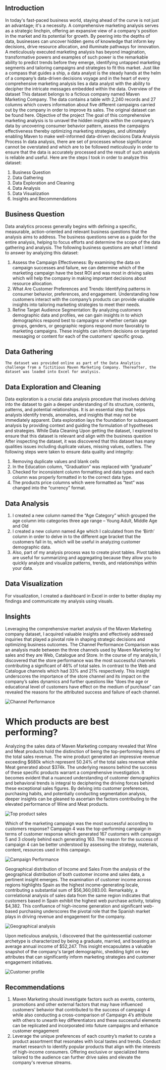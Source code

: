 ## Introduction
In today's fast-paced business world, staying ahead of the curve is not just an advantage; it's a necessity. A comprehensive marketing analysis serves as a strategic linchpin, offering an expansive view of a company's position in the market and its potential for growth. By peering into the depths of data, businesses can uncover hidden gems of knowledge that inform key decisions, drive resource allocation, and illuminate pathways for innovation. 
A meticulously executed marketing analysis has beyond imagination, transformative powers and examples of such power is the remarkable ability to predict trends before they emerge, identifying untapped marketing segments and tailoring campaigns and strategies to fit this market. 
Just like a compass that guides a ship, a data analyst is the steady hands at the helm of a company’s data-driven decisions voyage and in the heart of every comprehensive marketing analysis lies a data analyst with the ability to decipher the intricate messages embedded within the data. 
Overview of the dataset
This dataset belongs to a fictious company named Maven Marketing Company. The data contains a table with 2,240 records and 27 columns which covers information about five different campaigns carried out by the company in order to improve its sales. The original dataset can be found here. 
Objective of the project 
The goal of this comprehensive marketing analysis is to unravel the hidden insights within the company’s data by uncovering consumer behavior pattern, assess the campaigns effectiveness thereby optimizing marketing strategies, and ultimately enabling Maven to make well-informed data-driven decisions
Data Analysis Process
In data analysis, there are set of processes whose significance cannot be overstated and which are to be followed meticulously in order to ensure that the data is accurately processed and the result of such analysis is reliable and useful. Here are the steps I took in order to analyze this dataset: 
1.	Business Question
2.	Data Gathering 
3.	Data Exploration and Cleaning 
4.	Data Analysis
5.	Data Visualization 
6.	Insights and Recommendations 
## Business Question 
Data analytics process generally begins with defining a specific, measurable, action-oriented and relevant business questions that the analysis aims to address. The business questions serve as a guide for the entire analysis, helping to focus efforts and determine the scope of the data gathering and analysis. The following business questions are what I intend to answer by analyzing this dataset:
1.	Assess the Campaign Effectiveness: By examining the data on campaign successes and failure, we can determine which of the marketing campaign have the best ROI and was most in driving sales which will help the company in making important decisions about resource allocation. 
2.	What Are Customer Preferences and Trends: Identifying patterns in consumer behavior, preferences, and engagement. Understanding how customers interact with the company’s products can provide valuable insights into tailoring marketing strategies to meet their needs.
3.	Refine Target Audience Segmentation: By analyzing customers demographic data and profiles, we can gain insights in to which demographics respond best to campaigns or whether certain age groups, genders, or geographic regions respond more favorably to marketing campaigns. These insights can inform decisions on targeted messaging or content for each of the customers’ specific group. 
## Data Gathering 
	The dataset was provided online as part of the Data Analytics challenge from a fictitious Maven Marketing Company. Thereafter, the dataset was loaded into Excel for analysis. 
## Data Exploration and Cleaning 
Data exploration is a crucial data analysis procedure that involves delving into the dataset to gain a deeper understanding of its structure, contents, patterns, and potential relationships. It is an essential step that helps analysts identify trends, anomalies, and insights that may not be immediately apparent. Data exploration lays the foundation for subsequent analysis by providing context and guiding the formulation of hypotheses and strategies. While Data Cleaning 
Upon getting the dataset, I explored to ensure that this dataset is relevant and align with the business question After inspecting the dataset, it was discovered that this dataset has many qualities issues including duplicate values, missing values, outliers. The following steps were taken to ensure data quality and integrity:
1.	Removing duplicate values and blank cells
2.	In the Education column, “Graduation” was replaced with “graduate”
3.	Checked for inconsistent column formatting and data types and each column was properly formatted in to the correct data type. 
4.	The products price columns which were formatted as “text” was changed into the “currency” format. 
## Data Analysis 
1.	I created a new column named the “Age Category” which grouped the age column into categories three age range – Young Adult, Middle Age and Old 
2.	I created a new column named Age which I calculated from the ‘Birth’ column in order to delve in to the different age bracket that the customers fall in to, which will be useful in analyzing customer demographic data. 
3.	Also, part of my analysis process was to create pivot tables. Pivot tables are useful for summarizing and aggregating because they allow you to quickly analyze and visualize patterns, trends, and relationships within your data.
## Data Visualization 
For visualization, I created a dashboard in Excel in order to better display my findings and communicate my analysis using visuals. 
## Insights 
Leveraging the comprehensive market analysis of the Maven Marketing company dataset, I acquired valuable insights and effectively addressed inquiries that played a pivotal role in shaping strategic decisions and optimizing business outcomes.
The Channel Performance Comparison was an analysis made between the three channels used by Maven Marketing for sales and they are Web, Catalogue and Store. In the course of my analysis, I discovered that the store performance was the most successful channels contributing a significant of 46% of total sales. In contrast to the Web and Catalogue channels which had 33% and 21% respectively. This insight underscores the importance of the store channel and its impact on the company’s sales dynamics and further questions like “does the age or educational level of customers have effect on the medium of purchase” can revealed the reasons for the attributed success and failure of each channel. 

![Channel Performance ](https://github.com/mansuurah/Excel_marketing_analysis/assets/136700743/d65f2811-15f2-45c4-bb2b-f43e21aa3bab)

# Which products are best performing?

Analyzing the sales data of Maven Marketing company revealed that Wine and Meat products hold the distinction of being the top-performing items of the total sales revenue. The wine product generated an impressive revenue exceeding $680k which represent 50.24% of the total sales revenue while Meat generated about $374k. 
The underlying reasons behind the success of these specific products warrant a comprehensive investigation. It becomes evident that a nuanced understanding of customer demographics and behavioral trends is integral to deciphering the driving forces behind these exceptional sales figures. By delving into customer preferences, purchasing habits, and potentially conducting segmentation analysis, deeper insights can be gleaned to ascertain the factors contributing to the elevated performance of Wine and Meat products. 

![Top product sales](https://github.com/mansuurah/Excel_marketing_analysis/assets/136700743/98e19044-8686-455d-9224-5e46408cab0c)

Which of the marketing campaign was the most successful according to customers response? 
Campaign 4 was the top-performing campaign in terms of customer response which generated 167 customers with campaign 5 and 3 closely behind each generating 163. The reason for the success of campaign 4 can be better understood by assessing the strategy, materials, content, resources used in this campaign. 

![Campaign Performance](https://github.com/mansuurah/Excel_marketing_analysis/assets/136700743/7692e22d-c14b-4e9f-869e-38a0896a601b)

Geographical distribution of Income and Sales
From the analysis of the geographical distribution of both customer income and sales data, a pertinent insight emerges. The examination of customer income across regions highlights Spain as the highest income-generating locale, contributing a substantial sum of $56,360,083.00. Remarkably, a correlational analysis of sales data from the same region indicates that customers based in Spain exhibit the highest web purchase activity, totaling $4,382. This confluence of high-income generation and significant web-based purchasing underscores the pivotal role that the Spanish market plays in driving revenue and engagement for the company.

![Geographical analysis](https://github.com/mansuurah/Excel_marketing_analysis/assets/136700743/54f29383-1caa-42b4-b29f-ef24b0d1468c)

Upon meticulous analysis, I discovered that the quintessential customer archetype is characterized by being a graduate, married, and boasting an average annual income of $52,247. This insight encapsulates a valuable snapshot of the company's target demographic, shedding light on key attributes that can significantly inform marketing strategies and customer engagement initiatives.

![Customer profile](https://github.com/mansuurah/Excel_marketing_analysis/assets/136700743/fbddb07e-859d-46db-8074-795c0f3ec9fa)

## Recommendations
1.	Maven Marketing should investigate factors such as events, contents, promotions and other external factors that may have influenced customers’ behavior that contributed to the success of campaign 4 while also conducting a cross-comparison of Campaign 4’s attribute with others to unearth key differentiators and these successful elements can be replicated and incorporated into future campaigns and enhance customer engagement
2.	Leverage the unique preferences of each country’s market to curate a product assortment that resonates with local tastes and trends. Conduct market research to identify popular products that align with the interests of high-income consumers. Offering exclusive or specialized items tailored to the audience can further drive sales and elevate the company's revenue streams.



